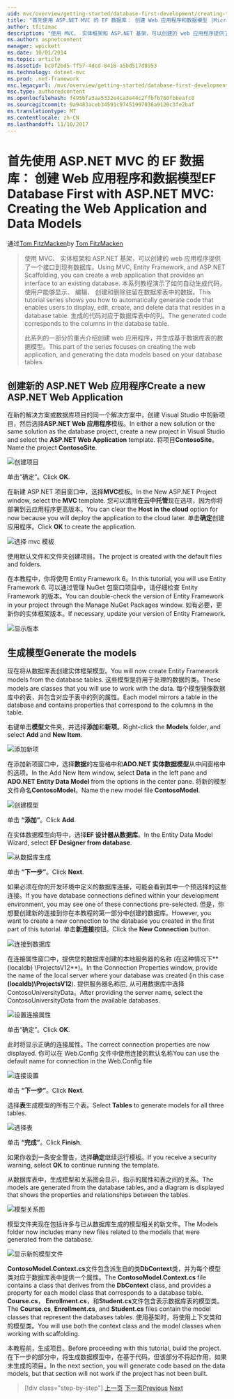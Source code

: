 ```yaml
---
uid: mvc/overview/getting-started/database-first-development/creating-the-web-application
title: "首先使用 ASP.NET MVC 的 EF 数据库： 创建 Web 应用程序和数据模型 |Microsoft 文档"
author: tfitzmac
description: "使用 MVC、 实体框架和 ASP.NET 基架，可以创建的 web 应用程序提供了一个接口到现有数据库。 此教程系列..."
ms.author: aspnetcontent
manager: wpickett
ms.date: 10/01/2014
ms.topic: article
ms.assetid: bc8f2bd5-ff57-4dcd-8418-a5bd517d8953
ms.technology: dotnet-mvc
ms.prod: .net-framework
msc.legacyurl: /mvc/overview/getting-started/database-first-development/creating-the-web-application
msc.type: authoredcontent
ms.openlocfilehash: f495bfa3aa5332e4ca3e44c2ffbfb760fbbeafc8
ms.sourcegitcommit: 9a9483aceb34591c97451997036a9120c3fe2baf
ms.translationtype: MT
ms.contentlocale: zh-CN
ms.lasthandoff: 11/10/2017
---
```

<a name="ef-database-first-with-aspnet-mvc-creating-the-web-application-and-data-models"></a><span data-ttu-id="4aa35-104">首先使用 ASP.NET MVC 的 EF 数据库： 创建 Web 应用程序和数据模型</span><span class="sxs-lookup"><span data-stu-id="4aa35-104">EF Database First with ASP.NET MVC: Creating the Web Application and Data Models</span></span>
====================
<span data-ttu-id="4aa35-105">通过[Tom FitzMacken](https://github.com/tfitzmac)</span><span class="sxs-lookup"><span data-stu-id="4aa35-105">by [Tom FitzMacken](https://github.com/tfitzmac)</span></span>

> <span data-ttu-id="4aa35-106">使用 MVC、 实体框架和 ASP.NET 基架，可以创建的 web 应用程序提供了一个接口到现有数据库。</span><span class="sxs-lookup"><span data-stu-id="4aa35-106">Using MVC, Entity Framework, and ASP.NET Scaffolding, you can create a web application that provides an interface to an existing database.</span></span> <span data-ttu-id="4aa35-107">本系列教程演示了如何自动生成代码，使用户能够显示、 编辑、 创建和删除驻留在数据库表中的数据。</span><span class="sxs-lookup"><span data-stu-id="4aa35-107">This tutorial series shows you how to automatically generate code that enables users to display, edit, create, and delete data that resides in a database table.</span></span> <span data-ttu-id="4aa35-108">生成的代码对应于数据库表中的列。</span><span class="sxs-lookup"><span data-stu-id="4aa35-108">The generated code corresponds to the columns in the database table.</span></span>
> 
> <span data-ttu-id="4aa35-109">此系列的一部分的重点介绍创建 web 应用程序，并生成基于数据库表的数据模型。</span><span class="sxs-lookup"><span data-stu-id="4aa35-109">This part of the series focuses on creating the web application, and generating the data models based on your database tables.</span></span>


## <a name="create-a-new-aspnet-web-application"></a><span data-ttu-id="4aa35-110">创建新的 ASP.NET Web 应用程序</span><span class="sxs-lookup"><span data-stu-id="4aa35-110">Create a new ASP.NET Web Application</span></span>

<span data-ttu-id="4aa35-111">在新的解决方案或数据库项目的同一个解决方案中，创建 Visual Studio 中的新项目，然后选择**ASP.NET Web 应用程序**模板。</span><span class="sxs-lookup"><span data-stu-id="4aa35-111">In either a new solution or the same solution as the database project, create a new project in Visual Studio and select the **ASP.NET Web Application** template.</span></span> <span data-ttu-id="4aa35-112">将项目**ContosoSite**。</span><span class="sxs-lookup"><span data-stu-id="4aa35-112">Name the project **ContosoSite**.</span></span>

![创建项目](creating-the-web-application/_static/image1.png)

<span data-ttu-id="4aa35-114">单击“确定”。</span><span class="sxs-lookup"><span data-stu-id="4aa35-114">Click **OK**.</span></span>

<span data-ttu-id="4aa35-115">在新建 ASP.NET 项目窗口中，选择**MVC**模板。</span><span class="sxs-lookup"><span data-stu-id="4aa35-115">In the New ASP.NET Project window, select the **MVC** template.</span></span> <span data-ttu-id="4aa35-116">您可以清除**在云中托管**现在选项，因为你将部署到云应用程序更高版本。</span><span class="sxs-lookup"><span data-stu-id="4aa35-116">You can clear the **Host in the cloud** option for now because you will deploy the application to the cloud later.</span></span> <span data-ttu-id="4aa35-117">单击**确定**创建应用程序。</span><span class="sxs-lookup"><span data-stu-id="4aa35-117">Click **OK** to create the application.</span></span>

![选择 mvc 模板](creating-the-web-application/_static/image2.png)

<span data-ttu-id="4aa35-119">使用默认文件和文件夹创建项目。</span><span class="sxs-lookup"><span data-stu-id="4aa35-119">The project is created with the default files and folders.</span></span>

<span data-ttu-id="4aa35-120">在本教程中，你将使用 Entity Framework 6。</span><span class="sxs-lookup"><span data-stu-id="4aa35-120">In this tutorial, you will use Entity Framework 6.</span></span> <span data-ttu-id="4aa35-121">可以通过管理 NuGet 包窗口项目中，请仔细检查 Entity Framework 的版本。</span><span class="sxs-lookup"><span data-stu-id="4aa35-121">You can double-check the version of Entity Framework in your project through the Manage NuGet Packages window.</span></span> <span data-ttu-id="4aa35-122">如有必要，更新你的实体框架版本。</span><span class="sxs-lookup"><span data-stu-id="4aa35-122">If necessary, update your version of Entity Framework.</span></span>

![显示版本](creating-the-web-application/_static/image3.png)

## <a name="generate-the-models"></a><span data-ttu-id="4aa35-124">生成模型</span><span class="sxs-lookup"><span data-stu-id="4aa35-124">Generate the models</span></span>

<span data-ttu-id="4aa35-125">现在将从数据库表创建实体框架模型。</span><span class="sxs-lookup"><span data-stu-id="4aa35-125">You will now create Entity Framework models from the database tables.</span></span> <span data-ttu-id="4aa35-126">这些模型是将用于处理的数据的类。</span><span class="sxs-lookup"><span data-stu-id="4aa35-126">These models are classes that you will use to work with the data.</span></span> <span data-ttu-id="4aa35-127">每个模型镜像数据库中的表，并包含对应于表中的列的属性。</span><span class="sxs-lookup"><span data-stu-id="4aa35-127">Each model mirrors a table in the database and contains properties that correspond to the columns in the table.</span></span>

<span data-ttu-id="4aa35-128">右键单击**模型**文件夹，并选择**添加**和**新项**。</span><span class="sxs-lookup"><span data-stu-id="4aa35-128">Right-click the **Models** folder, and select **Add** and **New Item**.</span></span>

![添加新项](creating-the-web-application/_static/image4.png)

<span data-ttu-id="4aa35-130">在添加新项窗口中，选择**数据**的左窗格中和**ADO.NET 实体数据模型**从中间窗格中的选项。</span><span class="sxs-lookup"><span data-stu-id="4aa35-130">In the Add New Item window, select **Data** in the left pane and **ADO.NET Entity Data Model** from the options in the center pane.</span></span> <span data-ttu-id="4aa35-131">将新的模型文件命名**ContosoModel**。</span><span class="sxs-lookup"><span data-stu-id="4aa35-131">Name the new model file **ContosoModel**.</span></span>

![创建模型](creating-the-web-application/_static/image5.png)

<span data-ttu-id="4aa35-133">单击 **“添加”**。</span><span class="sxs-lookup"><span data-stu-id="4aa35-133">Click **Add**.</span></span>

<span data-ttu-id="4aa35-134">在实体数据模型向导中，选择**EF 设计器从数据库**。</span><span class="sxs-lookup"><span data-stu-id="4aa35-134">In the Entity Data Model Wizard, select **EF Designer from database**.</span></span>

![从数据库生成](creating-the-web-application/_static/image6.png)

<span data-ttu-id="4aa35-136">单击 **“下一步”**。</span><span class="sxs-lookup"><span data-stu-id="4aa35-136">Click **Next**.</span></span>

<span data-ttu-id="4aa35-137">如果必须在你的开发环境中定义的数据库连接，可能会看到其中一个预选择的这些连接。</span><span class="sxs-lookup"><span data-stu-id="4aa35-137">If you have database connections defined within your development environment, you may see one of these connections pre-selected.</span></span> <span data-ttu-id="4aa35-138">但是，你想要创建新的连接到你在本教程的第一部分中创建的数据库。</span><span class="sxs-lookup"><span data-stu-id="4aa35-138">However, you want to create a new connection to the database you created in the first part of this tutorial.</span></span> <span data-ttu-id="4aa35-139">单击**新连接**按钮。</span><span class="sxs-lookup"><span data-stu-id="4aa35-139">Click the **New Connection** button.</span></span>

![连接到数据库](creating-the-web-application/_static/image7.png)

<span data-ttu-id="4aa35-141">在连接属性窗口中，提供您的数据库创建的本地服务器的名称 (在这种情况下**(localdb) \ProjectsV12**)。</span><span class="sxs-lookup"><span data-stu-id="4aa35-141">In the Connection Properties window, provide the name of the local server where your database was created (in this case **(localdb)\ProjectsV12**).</span></span> <span data-ttu-id="4aa35-142">提供服务器名称后, 从可用数据库中选择 ContosoUniversityData。</span><span class="sxs-lookup"><span data-stu-id="4aa35-142">After providing the server name, select the ContosoUniversityData from the available databases.</span></span>

![设置连接属性](creating-the-web-application/_static/image8.png)

<span data-ttu-id="4aa35-144">单击“确定”。</span><span class="sxs-lookup"><span data-stu-id="4aa35-144">Click **OK**.</span></span>

<span data-ttu-id="4aa35-145">此时将显示正确的连接属性。</span><span class="sxs-lookup"><span data-stu-id="4aa35-145">The correct connection properties are now displayed.</span></span> <span data-ttu-id="4aa35-146">你可以在 Web.Config 文件中使用连接的默认名称</span><span class="sxs-lookup"><span data-stu-id="4aa35-146">You can use the default name for connection in the Web.Config file</span></span>

![连接设置](creating-the-web-application/_static/image9.png)

<span data-ttu-id="4aa35-148">单击 **“下一步”**。</span><span class="sxs-lookup"><span data-stu-id="4aa35-148">Click **Next**.</span></span>

<span data-ttu-id="4aa35-149">选择**表**生成模型的所有三个表。</span><span class="sxs-lookup"><span data-stu-id="4aa35-149">Select **Tables** to generate models for all three tables.</span></span>

![选择表](creating-the-web-application/_static/image10.png)

<span data-ttu-id="4aa35-151">单击 **“完成”**。</span><span class="sxs-lookup"><span data-stu-id="4aa35-151">Click **Finish**.</span></span>

<span data-ttu-id="4aa35-152">如果你收到一条安全警告，选择**确定**继续运行模板。</span><span class="sxs-lookup"><span data-stu-id="4aa35-152">If you receive a security warning, select **OK** to continue running the template.</span></span>

<span data-ttu-id="4aa35-153">从数据库表中，生成模型和关系图会显示，指示的属性和表之间的关系。</span><span class="sxs-lookup"><span data-stu-id="4aa35-153">The models are generated from the database tables, and a diagram is displayed that shows the properties and relationships between the tables.</span></span>

![模型关系图](creating-the-web-application/_static/image11.png)

<span data-ttu-id="4aa35-155">模型文件夹现在包括许多与已从数据库生成的模型相关的新文件。</span><span class="sxs-lookup"><span data-stu-id="4aa35-155">The Models folder now includes many new files related to the models that were generated from the database.</span></span>

![显示新的模型文件](creating-the-web-application/_static/image12.png)

<span data-ttu-id="4aa35-157">**ContosoModel.Context.cs**文件包含派生自的类**DbContext**类，并为每个模型类对应于数据库表中提供一个属性。</span><span class="sxs-lookup"><span data-stu-id="4aa35-157">The **ContosoModel.Context.cs** file contains a class that derives from the **DbContext** class, and provides a property for each model class that corresponds to a database table.</span></span> <span data-ttu-id="4aa35-158">**Course.cs**， **Enrollment.cs**，和**Student.cs**文件包含表示数据库表的模型类。</span><span class="sxs-lookup"><span data-stu-id="4aa35-158">The **Course.cs**, **Enrollment.cs**, and **Student.cs** files contain the model classes that represent the databases tables.</span></span> <span data-ttu-id="4aa35-159">使用基架时，将使用上下文类和的模型类。</span><span class="sxs-lookup"><span data-stu-id="4aa35-159">You will use both the context class and the model classes when working with scaffolding.</span></span>

<span data-ttu-id="4aa35-160">本教程前，生成项目。</span><span class="sxs-lookup"><span data-stu-id="4aa35-160">Before proceeding with this tutorial, build the project.</span></span> <span data-ttu-id="4aa35-161">在下一步的部分中，将生成数据模型中，在基于代码，但该部分不将起作用，如果未生成的项目。</span><span class="sxs-lookup"><span data-stu-id="4aa35-161">In the next section, you will generate code based on the data models, but that section will not work if the project has not been built.</span></span>

>[!div class="step-by-step"]
<span data-ttu-id="4aa35-162">[上一页](setting-up-database.md)
[下一页](generating-views.md)</span><span class="sxs-lookup"><span data-stu-id="4aa35-162">[Previous](setting-up-database.md)
[Next](generating-views.md)</span></span>
